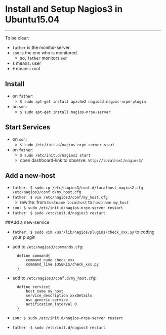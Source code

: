 # Install and Setup Nagios3 in Ubuntu15.04
------
To be clear:

- `father` is the monitor-server.
- `son` is the one who is monitored.
	- so, `father` monitors `son`
- `$` means: user
- `#` means: root

## Install
- on `father`:
	- `$ sudo apt-get install apache2 nagios3 nagios-nrpe-plugin`
- on `son`:
	- `$ sudo apt-get install nagios-nrpe-server`

## Start Services
- on `son`:
	- `$ sudo /etc/init.d/nagios-nrpe-server start`
- on `father`:
	- `$ sudo /etc/init.d/nagios3 start`
	- open dashboard-link to observe: `http://localhost/nagios3/`


## Add a new-host
- `father: $ sudo cp /etc/nagios3/conf.d/localhost_nagios2.cfg /etc/nagios3/conf.d/my_host.cfg`
- `father: $ vim /etc/nagios3/conf/my_host.cfg`
	- rewrite: from `hostname localhost` to `hostname my_host`
- `son: $ sudo /etc/init.d/nagios-nrpe-server restart`
- `father: $ sudo /etc/init.d/nagios3 restart`

##Add a new-service
- `father: $ sudo vim /usr/lib/nagios/plugins/check_xxx.py` to coding your plugin
- add to `/etc/nagios3/commands.cfg`:
	
		define command{
			command_name check_xxx
			command_line $USER1$/check_xxx.py
		}
- add to `/etc/nagios3/conf.d/my_host.cfg`:

		define service{
			host_name my_host
			service_description xxxDetails
			use generic-service
			notification_interval 0
		}
		
- `son: $ sudo /etc/init.d/nagios-nrpe-server restart`
- `father: $ sudo /etc/init.d/nagios3 restart`
